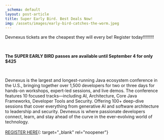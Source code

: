 ```yaml
---
_schema: default
layout: post-article
title: Super Early Bird. Best Deals Now!
img: /assets/images/early-bird-catches-the-worm.jpeg
---
```

Devnexus tickets are the cheapest they will every be! Register today!!!!!!!!!

&nbsp;

**The SUPER EARLY BIRD passes are available until September 4 for only $425**

&nbsp;

Devnexus is the largest and longest-running Java ecosystem conference in the U.S., bringing together over 1,500 developers for two or three days for hands-on workshops, expert-led sessions, and live demos. The conference features 10 focused tracks—including AI, Architecture, Core Java Frameworks, Developer Tools and Security. Offering 100+ deep-dive sessions that cover everything from generative AI and software architecture to leadership and security. Devnexus is where passionate developers connect, learn, and stay ahead of the curve in the ever-evolving world of technology.<br><br>[REGISTER HERE](https://reg.connectevents.io/ConnectEvents/devnexus2026/ "Devnexus 2026 Registration"){: target="_blank" rel="noopener"}